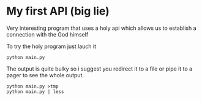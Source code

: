 # My first API (big lie)

Very interesting program that uses a
holy api which allows us to establish
a connection with the God himself

To try the holy program just lauch it

```shell
python main.py
```

The output is quite bulky so i suggest
you redirect it to a file or pipe it
to a pager to see the whole output.

```shell
python main.py >tmp
python main.py | less
```
